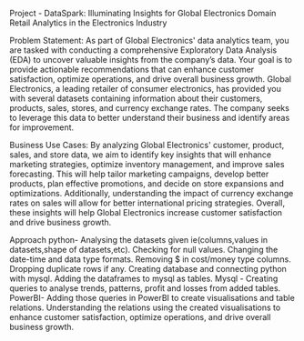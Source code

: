 Project -	DataSpark: Illuminating Insights for Global Electronics
Domain	Retail Analytics in the Electronics Industry

Problem Statement:
As part of Global Electronics' data analytics team, you are tasked with conducting a comprehensive Exploratory Data Analysis (EDA) to uncover valuable insights from the company’s data. Your goal is to provide actionable recommendations that can enhance customer satisfaction, optimize operations, and drive overall business growth.
Global Electronics, a leading retailer of consumer electronics, has provided you with several datasets containing information about their customers, products, sales, stores, and currency exchange rates. The company seeks to leverage this data to better understand their business and identify areas for improvement.

Business Use Cases:
By analyzing Global Electronics' customer, product, sales, and store data, we aim to identify key insights that will enhance marketing strategies, optimize inventory management, and improve sales forecasting. This will help tailor marketing campaigns, develop better products, plan effective promotions, and decide on store expansions and optimizations. Additionally, understanding the impact of currency exchange rates on sales will allow for better international pricing strategies. Overall, these insights will help Global Electronics increase customer satisfaction and drive business growth.

Approach
python-
Analysing the datasets given ie(columns,values in datasets,shape of datasets,etc).
Checking for null values.
Changing the date-time and data type formats.
Removing $ in cost/money type columns.
Dropping duplicate rows if any.
Creating database and connecting python with mysql.
Adding the dataframes to mysql as tables.
Mysql -
Creating queries to analyse trends, patterns, profit and losses from added tables.
PowerBI-
Adding those queries in PowerBI to create visualisations and table relations.
Understanding the relations using the created visualisations to enhance customer satisfaction, optimize operations, and drive overall business growth.
